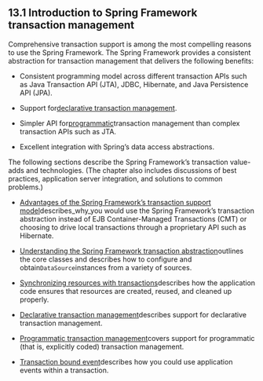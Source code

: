 ## 13.1 Introduction to Spring Framework transaction management

Comprehensive transaction support is among the most compelling reasons to use the Spring Framework. The Spring Framework provides a consistent abstraction for transaction management that delivers the following benefits:

* Consistent programming model across different transaction APIs such as Java Transaction API \(JTA\), JDBC, Hibernate, and Java Persistence API \(JPA\).

* Support for[declarative transaction management](http://docs.spring.io/spring/docs/5.0.0.M5/spring-framework-reference/html/transaction.html#transaction-declarative).

* Simpler API for[programmatic](http://docs.spring.io/spring/docs/5.0.0.M5/spring-framework-reference/html/transaction.html#transaction-programmatic)transaction management than complex transaction APIs such as JTA.

* Excellent integration with Spring’s data access abstractions.

The following sections describe the Spring Framework’s transaction value-adds and technologies. \(The chapter also includes discussions of best practices, application server integration, and solutions to common problems.\)

* [Advantages of the Spring Framework’s transaction support model](http://docs.spring.io/spring/docs/5.0.0.M5/spring-framework-reference/html/transaction.html#transaction-motivation)describes_why_you would use the Spring Framework’s transaction abstraction instead of EJB Container-Managed Transactions \(CMT\) or choosing to drive local transactions through a proprietary API such as Hibernate.

* [Understanding the Spring Framework transaction abstraction](http://docs.spring.io/spring/docs/5.0.0.M5/spring-framework-reference/html/transaction.html#transaction-strategies)outlines the core classes and describes how to configure and obtain`DataSource`instances from a variety of sources.

* [Synchronizing resources with transactions](http://docs.spring.io/spring/docs/5.0.0.M5/spring-framework-reference/html/transaction.html#tx-resource-synchronization)describes how the application code ensures that resources are created, reused, and cleaned up properly.

* [Declarative transaction management](http://docs.spring.io/spring/docs/5.0.0.M5/spring-framework-reference/html/transaction.html#transaction-declarative)describes support for declarative transaction management.

* [Programmatic transaction management](http://docs.spring.io/spring/docs/5.0.0.M5/spring-framework-reference/html/transaction.html#transaction-programmatic)covers support for programmatic \(that is, explicitly coded\) transaction management.

* [Transaction bound event](http://docs.spring.io/spring/docs/5.0.0.M5/spring-framework-reference/html/transaction.html#transaction-event)describes how you could use application events within a transaction.

  


